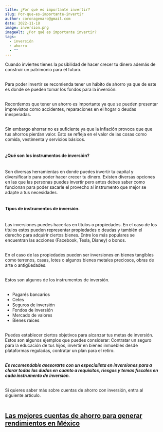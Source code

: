 ```yaml
---
title: ¿Por qué es importante invertir?
slug: Por-que-es-importante-invertir
author: coronagenaro@gmail.com
date: 2022-11-18
image: inversion.png
imageAlt: ¿Por qué es importante invertir?
tags:
  - inversión
  - ahorro
  - ""
---
```

C﻿uando inviertes tienes la posibilidad de hacer crecer tu dinero además de construir un patrimonio para el futuro.<br/><br/>

P﻿ara poder invertir se recomienda tener un hábito de ahorro ya que de este es donde se pueden tomar los fondos para la inversión.<br/><br/>

R﻿ecordemos que tener un ahorro es importante ya que se pueden presentar imprevistos como accidentes, reparaciones en el hogar o deudas inesperadas.<br/><br/>

S﻿in embargo ahorrar no es suficiente ya que la inflación provoca que que tus ahorros pierdan valor. Esto se refleja en el valor de las cosas como comida, vestimenta y servicios básicos.<br/><br/>

#### **¿Qué son los instrumentos de inversión?<br/><br/>**

Son diversas herramientas en donde puedes invertir tu capital y diversificarlo para poder hacer crecer tu dinero. Existen diversas opciones en las que las personas puedes invertir pero antes debes saber como funcionan para poder sacarle el provecho al instrumento que mejor se adapte a tus necesidades.<br/><br/>

#### **Tipos de instrumentos de inversión.<br/><br/>**

Las inversiones puedes hacerlas en títulos o propiedades. En el caso de los títulos estos pueden representar propiedades o deudas y también el derecho para adquirir ciertos bienes. Entre los más populares se encuentran las acciones (Facebook, Tesla, Disney) o bonos.<br/><br/>

E﻿n el caso de las propiedades pueden ser inversiones en bienes tangibles como terrenos, casas, lotes o algunos bienes metales preciosos, obras de arte o antigüedades.<br/><br/>

E﻿stos son algunos de los instrumentos de inversión.<br/><br/>

* P﻿agarés bancarios
* C﻿etes
* S﻿eguros de inversión
* F﻿ondos de inversión
* M﻿ercado de valores
* B﻿ienes raíces<br/><br/>

Puedes establecer ciertos objetivos para alcanzar tus metas de inversión. E﻿stos son algunos ejemplos que puedes considerar: C﻿ontratar un seguro para la educación de tus hijos, invertir en bienes inmuebles desde plataformas reguladas, contratar un plan para el retiro.<br/><br/>

***Es recomendable asesorarte con un especialista en inversiones para a clarar todas las dudas en cuanto a requisitos, riesgos y temas fiscales en cada instrumento de inversión.***<br/><br/>

S﻿i quieres saber más sobre cuentas de ahorro con inversión, entra al siguiente artículo. <br/><br/>

## **[Las mejores cuentas de ahorro para generar rendimientos en México](https://www.oasisfinanciero.mx/blog/2021-10-04/cuentas-de-ahorro-para-generar-rendimientos/)**